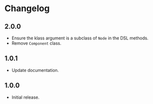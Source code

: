 # Changelog

## 2.0.0

- Ensure the klass argument is a subclass of `Node` in the DSL methods.
- Remove `Component` class.

## 1.0.1

- Update documentation.

## 1.0.0

- Initial release.
